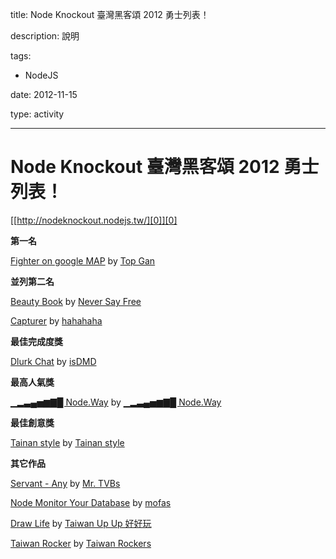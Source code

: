title: Node Knockout 臺灣黑客頌 2012 勇士列表！
description: 說明
tags:
 - NodeJS
date: 2012-11-15
type: activity
---
# Node Knockout 臺灣黑客頌 2012 勇士列表！

[[http://nodeknockout.nodejs.tw/][0]][0]

**第一名**

[Fighter on google MAP][1] by [Top Gan][2]

**並列第二名**

[Beauty Book][3] by [Never Say Free][4]

[Capturer][5] by [hahahaha][6]

**最佳完成度獎**

[Dlurk Chat][7] by [isDMD][8]

**最高人氣獎**

[▁▂▃▄▅▆▇█ Node.Way][9] by [▁▂▃▄▅▆▇█ Node.Way][9]

**最佳創意獎**

[Tainan style][10] by [Tainan style][10]

**其它作品**

[Servant - Any][11] by [Mr. TVBs][12]

[Node Monitor Your Database][13] by [mofas][14]

[Draw Life][15] by [Taiwan Up Up 好好玩][16]

[Taiwan Rocker][17] by [Taiwan Rockers][18]



[0]: http://nodeknockout.nodejs.tw/
[1]: http://www.topgan.tw/
[2]: http://nodeknockout.com/teams/top-gan
[3]: http://never-say-free.nko3.jitsu.com/
[4]: http://nodeknockout.com/teams/never-say-free
[5]: http://hahahaha.nko3.jitsu.com/
[6]: http://nodeknockout.com/teams/hahahaha
[7]: http://isdmd.nko3.jit.su/
[8]: http://nodeknockout.com/teams/isdmd
[9]: http://nodeknockout.com/teams/node-way
[10]: http://nodeknockout.com/teams/tainan-style
[11]: http://mr-tvbs.nko3.jitsu.com/
[12]: http://nodeknockout.com/teams/mr-tvbs
[13]: http://mofas.nko3.jitsu.com/
[14]: http://nodeknockout.com/teams/mofas
[15]: http://taiwan-up-up.nko3.jitsu.com/
[16]: http://nodeknockout.com/teams/taiwan-up-up
[17]: http://taiwan-rockers.nko3.jitsu.com/
[18]: http://nodeknockout.com/teams/taiwan-rockers